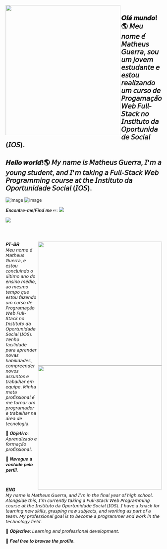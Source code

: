 <img src="https://github.com/matheusbtguerra/matheusbtguerra/assets/146946503/1007d9fb-61df-4c0f-a33a-286df785da26" width="370px" height="420px" align="left">

## 𝑶𝒍𝒂́ 𝒎𝒖𝒏𝒅𝒐!🌎 𝘔𝘦𝘶 𝘯𝘰𝘮𝘦 𝘦́ 𝘔𝘢𝘵𝘩𝘦𝘶𝘴 𝘎𝘶𝘦𝘳𝘳𝘢, 𝘴𝘰𝘶 𝘶𝘮 𝘫𝘰𝘷𝘦𝘮 𝘦𝘴𝘵𝘶𝘥𝘢𝘯𝘵𝘦 𝘦 𝘦𝘴𝘵𝘰𝘶 𝘳𝘦𝘢𝘭𝘪𝘻𝘢𝘯𝘥𝘰 𝘶𝘮 𝘤𝘶𝘳𝘴𝘰 𝘥𝘦 𝘗𝘳𝘰𝘨𝘢𝘮𝘢𝘤̧𝘢̃𝘰 𝘞𝘦𝘣 𝘍𝘶𝘭𝘭-𝘚𝘵𝘢𝘤𝘬 𝘯𝘰 𝘐𝘯𝘴𝘵𝘪𝘵𝘶𝘵𝘰 𝘥𝘢 𝘖𝘱𝘰𝘳𝘵𝘶𝘯𝘪𝘥𝘢𝘥𝘦 𝘚𝘰𝘤𝘪𝘢𝘭 (𝘐𝘖𝘚).
## 𝑯𝒆𝒍𝒍𝒐 𝒘𝒐𝒓𝒍𝒅!🌎 𝘔𝘺 𝘯𝘢𝘮𝘦 𝘪𝘴 𝘔𝘢𝘵𝘩𝘦𝘶𝘴 𝘎𝘶𝘦𝘳𝘳𝘢, 𝘐'𝘮 𝘢 𝘺𝘰𝘶𝘯𝘨 𝘴𝘵𝘶𝘥𝘦𝘯𝘵, 𝘢𝘯𝘥 𝘐'𝘮 𝘵𝘢𝘬𝘪𝘯𝘨 𝘢 𝘍𝘶𝘭𝘭-𝘚𝘵𝘢𝘤𝘬 𝘞𝘦𝘣 𝘗𝘳𝘰𝘨𝘳𝘢𝘮𝘮𝘪𝘯𝘨 𝘤𝘰𝘶𝘳𝘴𝘦 𝘢𝘵 𝘵𝘩𝘦 𝘐𝘯𝘴𝘵𝘪𝘵𝘶𝘵𝘰 𝘥𝘢 𝘖𝘱𝘰𝘳𝘵𝘶𝘯𝘪𝘥𝘢𝘥𝘦 𝘚𝘰𝘤𝘪𝘢𝘭 (𝘐𝘖𝘚).






![image](https://github.com/matheusbtguerra/matheusbtguerra/assets/146946503/77fe2660-83f7-4d70-97fc-9f08338249cd) ![image](https://github.com/matheusbtguerra/matheusbtguerra/assets/146946503/db88366c-f9cc-4535-a800-43402f7618d2)

𝑬𝒏𝒄𝒐𝒏𝒕𝒓𝒆-𝒎𝒆/𝑭𝒊𝒏𝒅 𝒎𝒆 ☞: <a href="https://www.instagram.com/matheusbtguerra"> 
<img src="https://github-production-user-asset-6210df.s3.amazonaws.com/146946503/279700376-cc78fe83-b1bd-40c1-b237-50517d60cdbe.png"> </img> 
</a>

<div align="left">
  
<a href="https://github.com/MarquinCss/github-readme-stats"><img align="center" src="https://github-readme-stats.vercel.app/api/top-langs/?username=matheusbtguerra&layout=compact&theme=dark&hide_border=true" /></a> 





</img>

</div>

<br> <br>

<img src="https://raw.githubusercontent.com/MicaelliMedeiros/micaellimedeiros/master/image/computer-illustration.png" min-width="400px" max-width="400px" width="400px" align="right">

<img src="https://w7.pngwing.com/pngs/855/531/png-transparent-gengar-funny-monster-thumbnail.png" min-width="400px" max-width="400px" width="400px" align="right">

<p align="left"> 
𝑷𝑻-𝑩𝑹 <br>
𝘔𝘦𝘶 𝘯𝘰𝘮𝘦 𝘦́ 𝘔𝘢𝘵𝘩𝘦𝘶𝘴 𝘎𝘶𝘦𝘳𝘳𝘢, 𝘦 𝘦𝘴𝘵𝘰𝘶 𝘤𝘰𝘯𝘤𝘭𝘶𝘪𝘯𝘥𝘰 𝘰 𝘶́𝘭𝘵𝘪𝘮𝘰 𝘢𝘯𝘰 𝘥𝘰 𝘦𝘯𝘴𝘪𝘯𝘰 𝘮𝘦́𝘥𝘪𝘰, 𝘢𝘰 𝘮𝘦𝘴𝘮𝘰 𝘵𝘦𝘮𝘱𝘰 𝘲𝘶𝘦 𝘦𝘴𝘵𝘰𝘶 𝘧𝘢𝘻𝘦𝘯𝘥𝘰 𝘶𝘮 𝘤𝘶𝘳𝘴𝘰 𝘥𝘦 𝘗𝘳𝘰𝘨𝘳𝘢𝘮𝘢𝘤̧𝘢̃𝘰 𝘞𝘦𝘣 𝘍𝘶𝘭𝘭-𝘚𝘵𝘢𝘤𝘬 𝘯𝘰 𝘐𝘯𝘴𝘵𝘪𝘵𝘶𝘵𝘰 𝘥𝘢 𝘖𝘱𝘰𝘳𝘵𝘶𝘯𝘪𝘥𝘢𝘥𝘦 𝘚𝘰𝘤𝘪𝘢𝘭 (𝘐𝘖𝘚). 𝘛𝘦𝘯𝘩𝘰 𝘧𝘢𝘤𝘪𝘭𝘪𝘥𝘢𝘥𝘦 𝘱𝘢𝘳𝘢 𝘢𝘱𝘳𝘦𝘯𝘥𝘦𝘳 𝘯𝘰𝘷𝘢𝘴 𝘩𝘢𝘣𝘪𝘭𝘪𝘥𝘢𝘥𝘦𝘴, 𝘤𝘰𝘮𝘱𝘳𝘦𝘦𝘯𝘥𝘦𝘳 𝘯𝘰𝘷𝘰𝘴 𝘢𝘴𝘴𝘶𝘯𝘵𝘰𝘴 𝘦 𝘵𝘳𝘢𝘣𝘢𝘭𝘩𝘢𝘳 𝘦𝘮 𝘦𝘲𝘶𝘪𝘱𝘦. 𝘔𝘪𝘯𝘩𝘢 𝘮𝘦𝘵𝘢 𝘱𝘳𝘰𝘧𝘪𝘴𝘴𝘪𝘰𝘯𝘢𝘭 𝘦́ 𝘮𝘦 𝘵𝘰𝘳𝘯𝘢𝘳 𝘶𝘮 𝘱𝘳𝘰𝘨𝘳𝘢𝘮𝘢𝘥𝘰𝘳 𝘦 𝘵𝘳𝘢𝘣𝘢𝘭𝘩𝘢𝘳 𝘯𝘢 𝘢́𝘳𝘦𝘢 𝘥𝘦 𝘵𝘦𝘤𝘯𝘰𝘭𝘰𝘨𝘪𝘢.
</p>

<p align="left">
 
  🦄 𝑶𝒃𝒋𝒆𝒕𝒊𝒗𝒐: 𝘈𝘱𝘳𝘦𝘯𝘥𝘪𝘻𝘢𝘥𝘰 𝘦 𝘧𝘰𝘳𝘮𝘢𝘤̧𝘢̃𝘰 𝘱𝘳𝘰𝘧𝘪𝘴𝘴𝘪𝘰𝘯𝘢𝘭.
</p>


<p align="left">
  💌 𝑵𝒂𝒗𝒆𝒈𝒖𝒆 𝒂̀ 𝒗𝒐𝒏𝒕𝒂𝒅𝒆 𝒑𝒆𝒍𝒐 𝒑𝒆𝒓𝒇𝒊𝒍.
</p>
<br>
<p align="left"> 
  𝑬𝑵𝑮 <br>
  𝘔𝘺 𝘯𝘢𝘮𝘦 𝘪𝘴 𝘔𝘢𝘵𝘩𝘦𝘶𝘴 𝘎𝘶𝘦𝘳𝘳𝘢, 𝘢𝘯𝘥 𝘐'𝘮 𝘪𝘯 𝘵𝘩𝘦 𝘧𝘪𝘯𝘢𝘭 𝘺𝘦𝘢𝘳 𝘰𝘧 𝘩𝘪𝘨𝘩 𝘴𝘤𝘩𝘰𝘰𝘭. 𝘈𝘭𝘰𝘯𝘨𝘴𝘪𝘥𝘦 𝘵𝘩𝘪𝘴, 𝘐'𝘮 𝘤𝘶𝘳𝘳𝘦𝘯𝘵𝘭𝘺 𝘵𝘢𝘬𝘪𝘯𝘨 𝘢 𝘍𝘶𝘭𝘭-𝘚𝘵𝘢𝘤𝘬 𝘞𝘦𝘣 𝘗𝘳𝘰𝘨𝘳𝘢𝘮𝘮𝘪𝘯𝘨 𝘤𝘰𝘶𝘳𝘴𝘦 𝘢𝘵 𝘵𝘩𝘦 𝘐𝘯𝘴𝘵𝘪𝘵𝘶𝘵𝘰 𝘥𝘢 𝘖𝘱𝘰𝘳𝘵𝘶𝘯𝘪𝘥𝘢𝘥𝘦 𝘚𝘰𝘤𝘪𝘢𝘭 (𝘐𝘖𝘚). 𝘐 𝘩𝘢𝘷𝘦 𝘢 𝘬𝘯𝘢𝘤𝘬 𝘧𝘰𝘳 𝘭𝘦𝘢𝘳𝘯𝘪𝘯𝘨 𝘯𝘦𝘸 𝘴𝘬𝘪𝘭𝘭𝘴, 𝘨𝘳𝘢𝘴𝘱𝘪𝘯𝘨 𝘯𝘦𝘸 𝘴𝘶𝘣𝘫𝘦𝘤𝘵𝘴, 𝘢𝘯𝘥 𝘸𝘰𝘳𝘬𝘪𝘯𝘨 𝘢𝘴 𝘱𝘢𝘳𝘵 𝘰𝘧 𝘢 𝘵𝘦𝘢𝘮. 𝘔𝘺 𝘱𝘳𝘰𝘧𝘦𝘴𝘴𝘪𝘰𝘯𝘢𝘭 𝘨𝘰𝘢𝘭 𝘪𝘴 𝘵𝘰 𝘣𝘦𝘤𝘰𝘮𝘦 𝘢 𝘱𝘳𝘰𝘨𝘳𝘢𝘮𝘮𝘦𝘳 𝘢𝘯𝘥 𝘸𝘰𝘳𝘬 𝘪𝘯 𝘵𝘩𝘦 𝘵𝘦𝘤𝘩𝘯𝘰𝘭𝘰𝘨𝘺 𝘧𝘪𝘦𝘭𝘥.
</p>

<p align="left">
   🦄 𝑶𝒃𝒋𝒆𝒄𝒕𝒊𝒗𝒆: 𝘓𝘦𝘢𝘳𝘯𝘪𝘯𝘨 𝘢𝘯𝘥 𝘱𝘳𝘰𝘧𝘦𝘴𝘴𝘪𝘰𝘯𝘢𝘭 𝘥𝘦𝘷𝘦𝘭𝘰𝘱𝘮𝘦𝘯𝘵.
</p>


<p align="left">
  💌 𝑭𝒆𝒆𝒍 𝒇𝒓𝒆𝒆 𝒕𝒐 𝒃𝒓𝒐𝒘𝒔𝒆 𝒕𝒉𝒆 𝒑𝒓𝒐𝒇𝒊𝒍𝒆.
</p>


</img>
